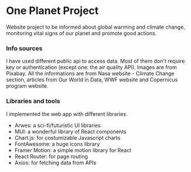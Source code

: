 # One Planet Project
Website project to be informed about global warming and climate change, monitoring vital signs of our planet and promote good actions.

### Info sources
I have used different public api to access data. Most of them don't require key or authentication (except one: the air quality API). Images are from Pixabay. All the informations are from Nasa website - Climate Change section, articles from Our World in Data, WWF website and Copernicus program website.

### Libraries and tools
I implemented the web app with different libraries.
- Arwes: a sci-fi/futuristic UI libraries
- MUI: a wonderful library of React components
- Chart.js: for costumizable Javascript charts
- FontAwesome: a huge icons library
- Framer Motion: a simple motion library for React
- React Router: for page routing
- Axios: for fetching data from APIs
